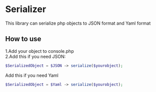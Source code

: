 # Serializer
This library can serialize php objects to JSON format and Yaml format 
## How to use
1.Add your object to console.php  
2.Add this if you need JSON: 
```php
$SerializedObject = $JSON -> serialize($yourobject);
```
Add this if you need Yaml 
```php
$SerializedObject = $Yaml -> serialize($yourobject);
```

